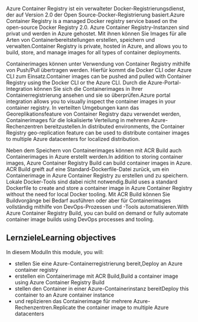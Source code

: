 <span data-ttu-id="a1b9d-101">Azure Container Registry ist ein verwalteter Docker-Registrierungsdienst, der auf Version 2.0 der Open Source-Docker-Registrierung basiert.</span><span class="sxs-lookup"><span data-stu-id="a1b9d-101">Azure Container Registry is a managed Docker registry service based on the open-source Docker Registry 2.0.</span></span> <span data-ttu-id="a1b9d-102">Azure Container Registry-Instanzen sind privat und werden in Azure gehostet. Mit ihnen können Sie Images für alle Arten von Containerbereitstellungen erstellen, speichern und verwalten.</span><span class="sxs-lookup"><span data-stu-id="a1b9d-102">Container Registry is private, hosted in Azure, and allows you to build, store, and manage images for all types of container deployments.</span></span>

<span data-ttu-id="a1b9d-103">Containerimages können unter Verwendung von Container Registry mithilfe von Push/Pull übertragen werden. Hierfür kommt die Docker CLI oder Azure CLI zum Einsatz.</span><span class="sxs-lookup"><span data-stu-id="a1b9d-103">Container images can be pushed and pulled with Container Registry using the Docker CLI or the Azure CLI.</span></span> <span data-ttu-id="a1b9d-104">Durch die Azure-Portal-Integration können Sie sich die Containerimages in Ihrer Containerregistrierung ansehen und sie so überprüfen.</span><span class="sxs-lookup"><span data-stu-id="a1b9d-104">Azure portal integration allows you to visually inspect the container images in your container registry.</span></span> <span data-ttu-id="a1b9d-105">In verteilten Umgebungen kann das Georeplikationsfeature von Container Registry dazu verwendet werden, Containerimages für die lokalisierte Verteilung in mehreren Azure-Rechenzentren bereitzustellen.</span><span class="sxs-lookup"><span data-stu-id="a1b9d-105">In distributed environments, the Container Registry geo-replication feature can be used to distribute container images to multiple Azure datacenters for localized distribution.</span></span>

<span data-ttu-id="a1b9d-106">Neben dem Speichern von Containerimages können mit ACR Build auch Containerimages in Azure erstellt werden.</span><span class="sxs-lookup"><span data-stu-id="a1b9d-106">In addition to storing container images, Azure Container Registry Build can build container images in Azure.</span></span> <span data-ttu-id="a1b9d-107">ACR Build greift auf eine Standard-Dockerfile-Datei zurück, um ein Containerimage in Azure Container Registry zu erstellen und zu speichern. Lokale Docker-Tools sind dabei nicht notwendig.</span><span class="sxs-lookup"><span data-stu-id="a1b9d-107">Build uses a standard Dockerfile to create and store a container image in Azure Container Registry without the need for local Docker tooling.</span></span> <span data-ttu-id="a1b9d-108">Mit ACR Build können Sie Buildvorgänge bei Bedarf ausführen oder aber für Containerimages vollständig mithilfe von DevOps-Prozessen und -Tools automatisieren.</span><span class="sxs-lookup"><span data-stu-id="a1b9d-108">With Azure Container Registry Build, you can build on demand or fully automate container image builds using DevOps processes and tooling.</span></span>

## <a name="learning-objectives"></a><span data-ttu-id="a1b9d-109">Lernziele</span><span class="sxs-lookup"><span data-stu-id="a1b9d-109">Learning objectives</span></span>

<span data-ttu-id="a1b9d-110">In diesem Modul</span><span class="sxs-lookup"><span data-stu-id="a1b9d-110">In this module, you will:</span></span>

- <span data-ttu-id="a1b9d-111">stellen Sie eine Azure-Containerregistrierung bereit,</span><span class="sxs-lookup"><span data-stu-id="a1b9d-111">Deploy an Azure container registry</span></span>
- <span data-ttu-id="a1b9d-112">erstellen ein Containerimage mit ACR Build,</span><span class="sxs-lookup"><span data-stu-id="a1b9d-112">Build a container image using Azure Container Registry Build</span></span>
- <span data-ttu-id="a1b9d-113">stellen den Container in einer Azure-Containerinstanz bereit</span><span class="sxs-lookup"><span data-stu-id="a1b9d-113">Deploy this container to an Azure container instance</span></span>
- <span data-ttu-id="a1b9d-114">und replizieren das Containerimage für mehrere Azure-Rechenzentren.</span><span class="sxs-lookup"><span data-stu-id="a1b9d-114">Replicate the container image to multiple Azure datacenters</span></span>